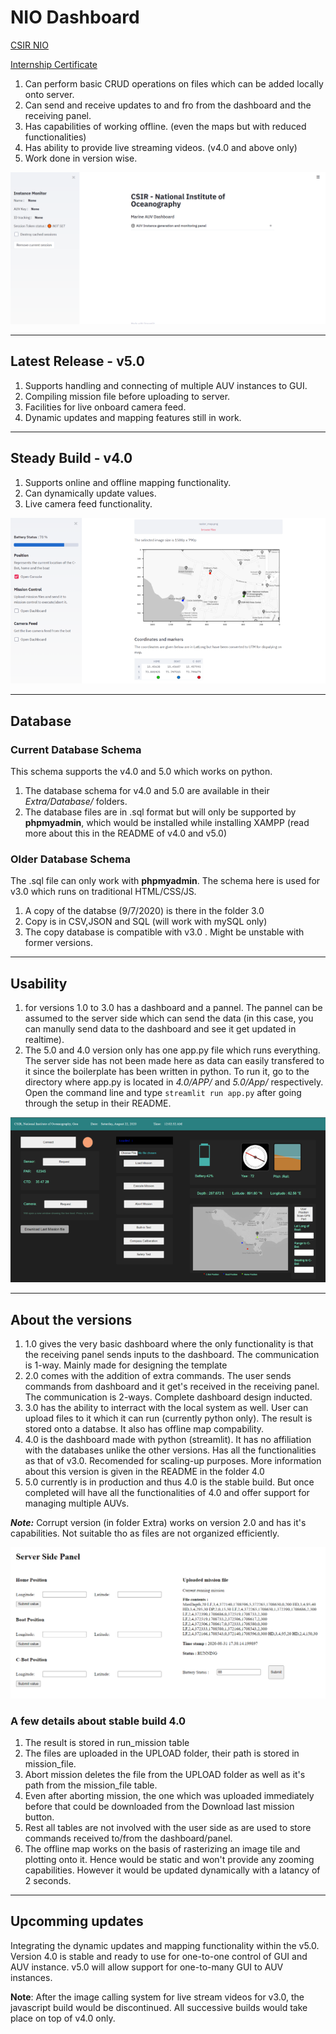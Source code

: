 # NIO Dashboard

[CSIR NIO](https://www.nio.res.in/)

[Internship Certificate](https://drive.google.com/file/d/1vGrA5sqnuspeIUXMtAhNF72mKxN5tSws/view)

1. Can perform basic CRUD operations on files which can be added locally onto server.
2. Can send and receive updates to and fro from the dashboard and the receiving panel.
3. Has capabilities of working offline. (even the maps but with reduced functionalities)
4. Has ability to provide live streaming videos. (v4.0 and above only)
5. Work done in version wise.

![The latest 5.0 version with improved UI for offline imaging and video streaming](Extra/Images/landing_page.png)

---

## Latest Release - v5.0

1. Supports handling and connecting of multiple AUV instances to GUI.
2. Compiling mission file before uploading to server.
3. Facilities for live onboard camera feed.
4. Dynamic updates and mapping features still in work.

---

## Steady Build - v4.0

1. Supports online and offline mapping functionality.
2. Can dynamically update values.
3. Live camera feed functionality.

![Onffline mapping in v4.0](Extra/Images/dashboard_python2.png)

---

## Database

### Current Database Schema

This schema supports the v4.0 and 5.0 which works on python.

1. The database schema for v4.0 and 5.0 are available in their _Extra/Database/_ folders.
2. The database files are in .sql format but will only be supported by __phpmyadmin__, which would be installed while installing XAMPP (read more about this in the README of v4.0 and v5.0)

### Older Database Schema

The .sql file can only work with __phpmyadmin__. The schema here is used for v3.0 which runs on traditional HTML/CSS/JS.

1. A copy of the databse (9/7/2020) is there in the folder 3.0
2. Copy is in CSV,JSON and SQL (will work with mySQL only)
3. The copy database is compatible with v3.0 . Might be unstable with former versions.

---

## Usability

1. for versions 1.0 to 3.0 has a dashboard and a pannel. The pannel can be assumed to the server side which can send the data (in this case, you can manully send data to the dashboard and see it get updated in realtime).
2. The 5.0 and 4.0 version only has one app.py file which runs everything. The server side has not been made here as data can easily transfered to it since the boilerplate has been written in python. To run it, go to the directory where app.py is located in _4.0/APP/_ and _5.0/App/_ respectively. Open the command line and type `streamlit run app.py` after going through the setup in their README.

![The latest build of Dashboard working on HTML/CSS/JS/PHP i.e v3.0](Extra/Images/dashboard_javascript.png)

---

## About the versions

1. 1.0 gives the very basic dashboard where the only functionality is that the receiving panel sends inputs to the dashboard. The communication is 1-way. Mainly made for designing the template
2. 2.0 comes with the addition of extra commands. The user sends commands from dashboard and it get's received in the receiving panel. The communication is 2-ways. Complete dashboard design inducted.
3. 3.0 has the ability to interract with the local system as well. User can upload files to it which it can run (currently python only). The result is stored onto a databse. It also has offline map compability.
4. 4.0 is the dashboard made with python (streamlit). It has no affiliation with the databases unlike the other versions. Has all the functionalities as that of v3.0. Recomended for scaling-up purposes. More information about this version is given in the README in the folder 4.0
5. 5.0 currently is in production and thus 4.0 is the stable build. But once completed will have all the functionalities of 4.0 and offer support for managing multiple AUVs.

___Note:___ Corrupt version (in folder Extra) works on version 2.0 and has it's capabilities. Not suitable tho as files are not organized efficiently.

![The builds before 4.0 have a receiving pannel with them to simulate the realtime functionalities of the dashboard and perform to and fro communications](Extra/Images/server_panel.png)

### A few details about stable build 4.0

1. The result is stored in run_mission table
2. The files are uploaded in the UPLOAD folder, their path is stored in mission_file.
3. Abort mission deletes the file from the UPLOAD folder as well as it's path from the mission_file table.
4. Even after aborting mission, the one which was uploaded immediately before that could be downloaded from the Download last mission button.
5. Rest all tables are not involved with the user side as are used to store commands received to/from the dashboard/panel.
6. The offline map works on the basis of rasterizing an image tile and plotting onto it. Hence would be static and won't provide any zooming capabilities. However it would be updated dynamically with a latancy of 2 seconds.

---

## Upcomming updates

Integrating the dynamic updates and mapping functionality within the v5.0. Version 4.0 is stable and ready to use for one-to-one control of GUI and AUV instance. v5.0 will allow support for one-to-many GUI to AUV instances.

__Note__: After the image calling system for live stream videos for v3.0, the javascript build would be discontinued. All successive builds would take place on top of v4.0 only.

